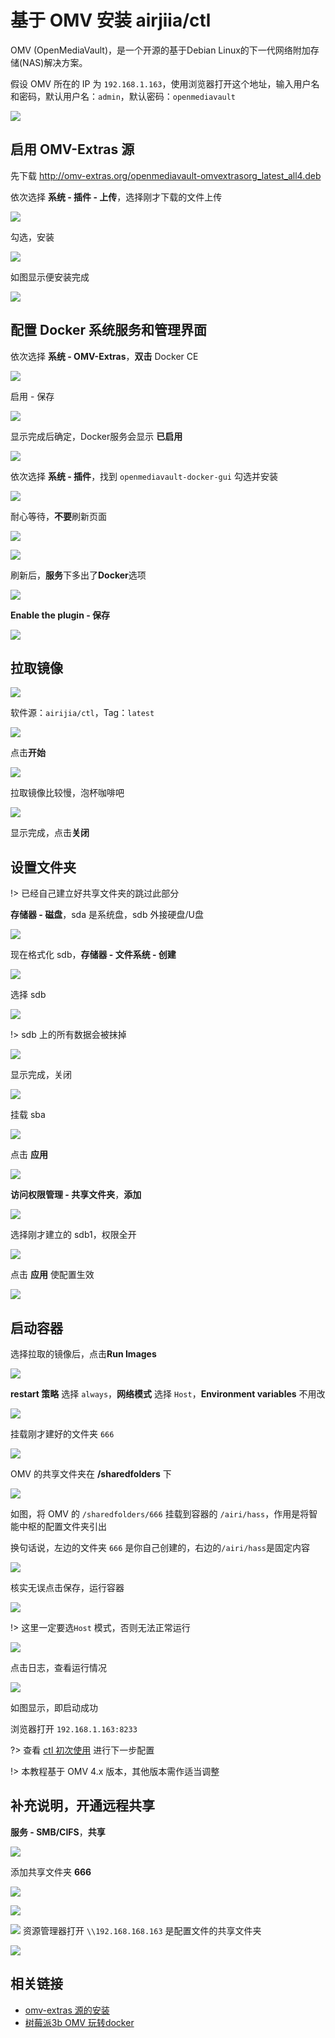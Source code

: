 # 基于 OMV 安装 airjiia/ctl 



OMV (OpenMediaVault)，是一个开源的基于Debian Linux的下一代网络附加存储(NAS)解决方案。

假设 OMV 所在的 IP 为 `192.168.1.163`，使用浏览器打开这个地址，输入用户名和密码，默认用户名：`admin`，默认密码：`openmediavault`

![](http://pic.airijia.com/doc/20181125123355.png)


## 启用 OMV-Extras 源

先下载 http://omv-extras.org/openmediavault-omvextrasorg_latest_all4.deb

依次选择 **系统 - 插件 - 上传**，选择刚才下载的文件上传

![](http://pic.airijia.com/doc/20181125130624.png)


勾选，安装

![](http://pic.airijia.com/doc/20181125130837.png)


如图显示便安装完成

![](http://pic.airijia.com/doc/20181125130957.png)



## 配置 Docker 系统服务和管理界面

依次选择 **系统 - OMV-Extras**，**双击** Docker CE

![](http://pic.airijia.com/doc/20181125131113.png)


启用 - 保存

![](http://pic.airijia.com/doc/20181125131305.png)


显示完成后确定，Docker服务会显示 **已启用**

![](http://pic.airijia.com/doc/20181125131403.png)



依次选择 **系统 - 插件**，找到 `openmediavault-docker-gui` 勾选并安装

![](http://pic.airijia.com/doc/20181125131635.png)



耐心等待，**不要**刷新页面

![](http://pic.airijia.com/doc/20181125132058.png)


![](http://pic.airijia.com/doc/20181125132217.png)


刷新后，**服务**下多出了**Docker**选项

![](http://pic.airijia.com/doc/20181125132410.png)

**Enable the plugin - 保存**

![](http://pic.airijia.com/doc/20181125132520.png)







## 拉取镜像

![](http://pic.airijia.com/doc/20181125132710.png)

软件源：`airijia/ctl`，Tag：`latest`


![](http://pic.airijia.com/doc/20181125132750.png)


点击**开始**

![](http://pic.airijia.com/doc/20181125132859.png)


拉取镜像比较慢，泡杯咖啡吧


![](http://pic.airijia.com/doc/20181125133225.png)


显示完成，点击**关闭**



## 设置文件夹


!> 已经自己建立好共享文件夹的跳过此部分

**存储器 - 磁盘**，sda 是系统盘，sdb 外接硬盘/U盘


![](http://pic.airijia.com/doc/20181127103532.png)


现在格式化 sdb，**存储器 - 文件系统 - 创建** 



![](http://pic.airijia.com/doc/20181127103917.png)

选择 sdb


![](http://pic.airijia.com/doc/20181127104026.png)


!> sdb 上的所有数据会被抹掉

![](http://pic.airijia.com/doc/20181127104119.png)


显示完成，关闭


![](http://pic.airijia.com/doc/20181127105047.png)


挂载 sba


![](http://pic.airijia.com/doc/20181127105133.png)


点击 **应用**


![](http://pic.airijia.com/doc/20181127105203.png)


**访问权限管理 - 共享文件夹**，**添加**


![](http://pic.airijia.com/doc/20181127105449.png)


选择刚才建立的 sdb1，权限全开


![](http://pic.airijia.com/doc/20181127105730.png)


点击 **应用** 使配置生效

![](http://pic.airijia.com/doc/20181127105815.png)




## 启动容器


选择拉取的镜像后，点击**Run Images**

![](http://pic.airijia.com/doc/20181125134613.png)


**restart 策略** 选择 `always`，**网络模式** 选择 `Host`，**Environment variables** 不用改



![](http://pic.airijia.com/doc/20181127121230.png)



挂载刚才建好的文件夹 `666`

![](http://pic.airijia.com/doc/20181127121301.png)


OMV 的共享文件夹在 **/sharedfolders** 下


![](http://pic.airijia.com/doc/20181127111915.png)


如图，将 OMV 的 `/sharedfolders/666` 挂载到容器的 `/airi/hass`，作用是将智能中枢的配置文件夹引出

换句话说，左边的文件夹 `666` 是你自己创建的，右边的`/airi/hass`是固定内容

![](http://pic.airijia.com/doc/20181127121723.png)



核实无误点击保存，运行容器


![](http://pic.airijia.com/doc/20181127121907.png)

!> 这里一定要选`Host` 模式，否则无法正常运行












![](http://pic.airijia.com/doc/20181125141505.png)

点击日志，查看运行情况

![](http://pic.airijia.com/doc/20181125135325.png)

如图显示，即启动成功



浏览器打开 `192.168.1.163:8233`


?>  查看 [ctl 初次使用](ctl/init) 进行下一步配置


!> 本教程基于 OMV 4.x 版本，其他版本需作适当调整




## 补充说明，开通远程共享


**服务 - SMB/CIFS**，**共享**


![](http://pic.airijia.com/doc/20181127122251.png)



添加共享文件夹 **666**


![](http://pic.airijia.com/doc/20181127122346.png)



![](http://pic.airijia.com/doc/20181127122733.png)


![](http://pic.airijia.com/doc/20181127123000.png)
资源管理器打开 `\\192.168.168.163` 是配置文件的共享文件夹

![](http://pic.airijia.com/doc/20181127122854.png)


## 相关链接


- [omv-extras 源的安装](https://www.openmediavault.cn/read-4.html)
- [树莓派3b OMV 玩转docker](https://www.jianshu.com/p/21ecf7ce1ce9)



